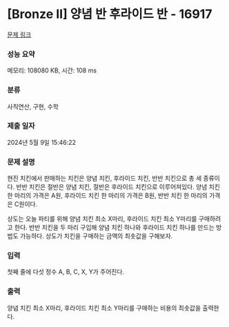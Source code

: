 # [Bronze II] 양념 반 후라이드 반 - 16917 

[문제 링크](https://www.acmicpc.net/problem/16917) 

### 성능 요약

메모리: 108080 KB, 시간: 108 ms

### 분류

사칙연산, 구현, 수학

### 제출 일자

2024년 5월 9일 15:46:22

### 문제 설명

<p>현진 치킨에서 판매하는 치킨은 양념 치킨, 후라이드 치킨, 반반 치킨으로 총 세 종류이다. 반반 치킨은 절반은 양념 치킨, 절반은 후라이드 치킨으로 이루어져있다. 양념 치킨 한 마리의 가격은 A원, 후라이드 치킨 한 마리의 가격은 B원, 반반 치킨 한 마리의 가격은 C원이다.</p>

<p>상도는 오늘 파티를 위해 양념 치킨 최소 X마리, 후라이드 치킨 최소 Y마리를 구매하려고 한다. 반반 치킨을 두 마리 구입해 양념 치킨 하나와 후라이드 치킨 하나를 만드는 방법도 가능하다. 상도가 치킨을 구매하는 금액의 최솟값을 구해보자.</p>

### 입력 

 <p>첫째 줄에 다섯 정수 A, B, C, X, Y가 주어진다.</p>

### 출력 

 <p>양념 치킨 최소 X마리, 후라이드 치킨 최소 Y마리를 구매하는 비용의 최솟값을 출력한다.</p>

